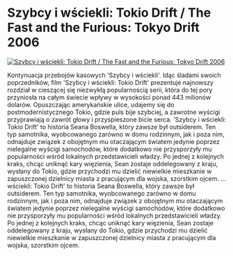 Szybcy i wściekli: Tokio Drift / The Fast and the Furious: Tokyo Drift 2006 
=============
[![Szybcy i wściekli: Tokio Drift / The Fast and the Furious: Tokyo Drift 2006 ](http://vidos.pl/images/player.gif)](http://vidos.pl/szybcy-i-wsciekli-tokio-drift-the-fast-and-the-furious-tokyo-drift-2006)

 Kontynuacja przebojów kasowych 'Szybcy i wściekli'. Idąc śladami swoich poprzedników, film 'Szybcy i wściekli: Tokio Drift' prezentuje najnowszy rozdział w cieszącej się niezwykłą popularnością serii, która do tej pory przyniosła na całym świecie wpływy w wysokości ponad 443 milionów dolarów. Opuszczając amerykańskie ulice, udajemy się do postmodernistycznego Tokio, gdzie puls bije szybciej, a zawrotne wyścigi przyprawiają o zawrót głowy i przyspieszone bicie serca. 'Szybcy i wściekli: Tokio Drift' to historia Seana Boswella, który zawsze był outsiderem. Ten typ samotnika, wyobcowanego zarówno w domu rodzinnym, jak i poza nim, odnajduje związek z obojętnym mu otaczającym światem jedynie poprzez nielegalne wyścigi samochodów, które dodatkowo nie przysporzyły mu popularności wśród lokalnych przedstawicieli władzy. Po jednej z kolejnych kraks, chcąc uniknąć kary więzienia, Sean zostaje oddelegowany z kraju, wysłany do Tokio, gdzie przychodzi mu dzielić niewielkie mieszkanie w zapuszczonej dzielnicy miasta z pracującym dla wojska, szorstkim ojcem.  ... wściekli: Tokio Drift' to historia Seana Boswella, który zawsze był outsiderem. Ten typ samotnika, wyobcowanego zarówno w domu rodzinnym, jak i poza nim, odnajduje związek z obojętnym mu otaczającym światem jedynie poprzez nielegalne wyścigi samochodów, które dodatkowo nie przysporzyły mu popularności wśród lokalnych przedstawicieli władzy. Po jednej z kolejnych kraks, chcąc uniknąć kary więzienia, Sean zostaje oddelegowany z kraju, wysłany do Tokio, gdzie przychodzi mu dzielić niewielkie mieszkanie w zapuszczonej dzielnicy miasta z pracującym dla wojska, szorstkim ojcem.
